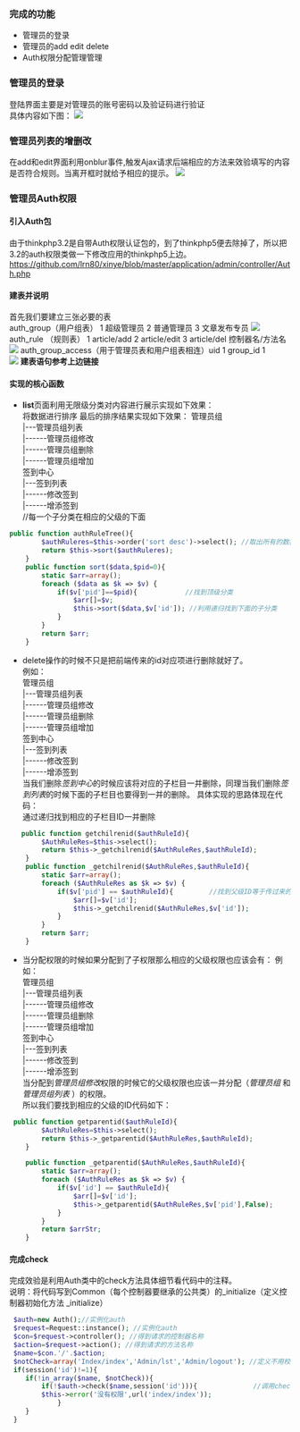 ### 完成的功能
- 管理员的登录
- 管理员的add edit delete
- Auth权限分配管理管理
### 管理员的登录
登陆界面主要是对管理员的账号密码以及验证码进行验证  
具体内容如下图：
![](images/xinye-1.png)
### 管理员列表的增删改  
在add和edit界面利用onblur事件,触发Ajax请求后端相应的方法来效验填写的内容是否符合规则。当离开框时就给予相应的提示。
![](images/xinye-2.png)
### 管理员Auth权限
#### 引入Auth包  
由于thinkphp3.2是自带Auth权限认证包的，到了thinkphp5便去除掉了，所以把3.2的auth权限类做一下修改应用的thinkphp5上边。https://github.com/lrn80/xinye/blob/master/application/admin/controller/Auth.php  
#### 建表并说明  
首先我们要建立三张必要的表  
auth_group（用户组表） 1 超级管理员 2 普通管理员 3 文章发布专员 
![](images/7-thinkphp5-auth1-1.png)
auth_rule （规则表）   1 article/add 2 article/edit 3 article/del 控制器名/方法名
![](images/7-thinkphp5-auth2-2.png)
auth_group_access（用于管理员表和用户组表相连）uid 1 group_id 1  
![](images/7-thinkphp5-auth2-3.png)
**建表语句参考上边链接**
#### 实现的核心函数  
- **list**页面利用无限级分类对内容进行展示实现如下效果：  
将数据进行排序 最后的排序结果实现如下效果：
管理员组  
|---管理员组列表  
|------管理员组修改  
|------管理员组删除  
|------管理员组增加  
签到中心  
|---签到列表  
|------修改签到  
|------增添签到  
//每一个子分类在相应的父级的下面  

```php
public function authRuleTree(){
        $authRuleres=$this->order('sort desc')->select(); //取出所有的数据并按照sort进行排序
        return $this->sort($authRuleres);
    }
    public function sort($data,$pid=0){
        static $arr=array();
        foreach ($data as $k => $v) {
            if($v['pid']==$pid){            //找到顶级分类
                $arr[]=$v;
                $this->sort($data,$v['id']); //利用递归找到下面的子分类
            }
        }
        return $arr;
    }
```

- delete操作的时候不只是把前端传来的id对应项进行删除就好了。    
例如：      
管理员组    
|---管理员组列表  
|------管理员组修改  
|------管理员组删除  
|------管理员组增加  
签到中心  
|---签到列表  
|------修改签到  
|------增添签到  
当我们删除*签到中心*的时候应该将对应的子栏目一并删除，同理当我们删除*签到列表*的时候下面的子栏目也要得到一并的删除。
具体实现的思路体现在代码：  
通过递归找到相应的子栏目ID一并删除  

```php
   public function getchilrenid($authRuleId){
        $AuthRuleRes=$this->select();
        return $this->_getchilrenid($AuthRuleRes,$authRuleId);
    }
    public function _getchilrenid($AuthRuleRes,$authRuleId){
        static $arr=array();
        foreach ($AuthRuleRes as $k => $v) {
            if($v['pid'] == $authRuleId){         //找到父级ID等于传过来的ID的数据可以找到相应的子项
                $arr[]=$v['id'];
                $this->_getchilrenid($AuthRuleRes,$v['id']);
            }
        }
        return $arr;
    }
```

- 当分配权限的时候如果分配到了子权限那么相应的父级权限也应该会有：
例如：  
管理员组  
|---管理员组列表  
|------管理员组修改  
|------管理员组删除  
|------管理员组增加  
签到中心  
|---签到列表  
|------修改签到  
|------增添签到  
当分配到*管理员组修改*权限的时候它的父级权限也应该一并分配（*管理员组* 和*管理员组列表* ）的权限。  
所以我们要找到相应的父级的ID代码如下：  

```php
 public function getparentid($authRuleId){
        $AuthRuleRes=$this->select();
        return $this->_getparentid($AuthRuleRes,$authRuleId);
    }

    public function _getparentid($AuthRuleRes,$authRuleId){
        static $arr=array();      
        foreach ($AuthRuleRes as $k => $v) {
            if($v['id'] == $authRuleId){
                $arr[]=$v['id'];
                $this->_getparentid($AuthRuleRes,$v['pid'],False);
            }
        }     
        return $arrStr;
    }
```

#### 完成check  
完成效验是利用Auth类中的check方法具体细节看代码中的注释。  
说明：将代码写到Common（每个控制器要继承的公共类）的_initialize（定义控制器初始化方法 _initialize）  

```php
 $auth=new Auth();//实例化auth
 $request=Request::instance(); //实例化auth
 $con=$request->controller(); //得到请求的控制器名称
 $action=$request->action(); //得到请求的方法名称
 $name=$con.'/'.$action;
 $notCheck=array('Index/index','Admin/lst','Admin/logout'); //定义不用校验的控制器方法
 if(session('id')!=1){
    if(!in_array($name, $notCheck)){
        if(!$auth->check($name,session('id'))){              //调用check方法进行校验
        $this->error('没有权限',url('index/index')); 
            }
    }   
 }
```
